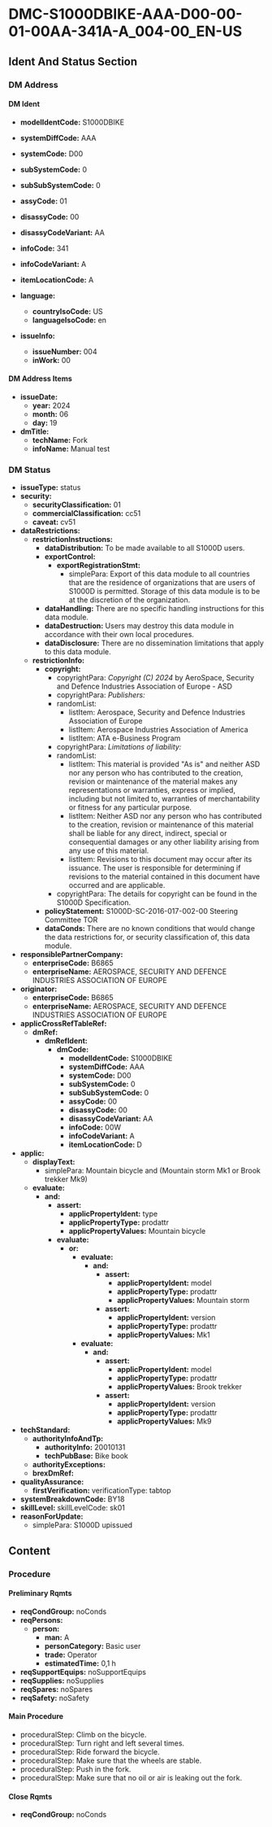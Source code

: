# DMC-S1000DBIKE-AAA-D00-00-01-00AA-341A-A_004-00_EN-US

## Ident And Status Section

### DM Address

#### DM Ident

*   **modelIdentCode:** S1000DBIKE
*   **systemDiffCode:** AAA
*   **systemCode:** D00
*   **subSystemCode:** 0
*   **subSubSystemCode:** 0
*   **assyCode:** 01
*   **disassyCode:** 00
*   **disassyCodeVariant:** AA
*   **infoCode:** 341
*   **infoCodeVariant:** A
*   **itemLocationCode:** A

*   **language:**
    *   **countryIsoCode:** US
    *   **languageIsoCode:** en

*   **issueInfo:**
    *   **issueNumber:** 004
    *   **inWork:** 00

#### DM Address Items

*   **issueDate:**
    *   **year:** 2024
    *   **month:** 06
    *   **day:** 19
*   **dmTitle:**
    *   **techName:** Fork
    *   **infoName:** Manual test

### DM Status

*   **issueType:** status
*   **security:**
    *   **securityClassification:** 01
    *   **commercialClassification:** cc51
    *   **caveat:** cv51
*   **dataRestrictions:**
    *   **restrictionInstructions:**
        *   **dataDistribution:** To be made available to all S1000D users.
        *   **exportControl:**
            *   **exportRegistrationStmt:**
                *   simplePara: Export of this data module to all countries that are the residence of organizations that are users of S1000D is permitted. Storage of this data module is to be at the discretion of the organization.
        *   **dataHandling:** There are no specific handling instructions for this data module.
        *   **dataDestruction:** Users may destroy this data module in accordance with their own local procedures.
        *   **dataDisclosure:** There are no dissemination limitations that apply to this data module.
    *   **restrictionInfo:**
        *   **copyright:**
            *   copyrightPara: *Copyright (C) 2024* by AeroSpace, Security and Defence Industries Association of Europe - ASD
            *   copyrightPara: *Publishers:*
            *   randomList:
                *   listItem: Aerospace, Security and Defence Industries Association of Europe
                *   listItem: Aerospace Industries Association of America
                *   listItem: ATA e-Business Program
            *   copyrightPara: *Limitations of liability:*
            *   randomList:
                *   listItem: This material is provided "As is" and neither ASD nor any person who has contributed to the creation, revision or maintenance of the material makes any representations or warranties, express or implied, including but not limited to, warranties of merchantability or fitness for any particular purpose.
                *   listItem: Neither ASD nor any person who has contributed to the creation, revision or maintenance of this material shall be liable for any direct, indirect, special or consequential damages or any other liability arising from any use of this material.
                *   listItem: Revisions to this document may occur after its issuance. The user is responsible for determining if revisions to the material contained in this document have occurred and are applicable.
            *   copyrightPara: The details for copyright can be found in the S1000D Specification.
        *   **policyStatement:** S1000D-SC-2016-017-002-00 Steering Committee TOR
        *   **dataConds:** There are no known conditions that would change the data restrictions for, or security classification of, this data module.
*   **responsiblePartnerCompany:**
    *   **enterpriseCode:** B6865
    *   **enterpriseName:** AEROSPACE, SECURITY AND DEFENCE INDUSTRIES ASSOCIATION OF EUROPE
*   **originator:**
    *   **enterpriseCode:** B6865
    *   **enterpriseName:** AEROSPACE, SECURITY AND DEFENCE INDUSTRIES ASSOCIATION OF EUROPE
*   **applicCrossRefTableRef:**
    *   **dmRef:**
        *   **dmRefIdent:**
            *   **dmCode:**
                *   **modelIdentCode:** S1000DBIKE
                *   **systemDiffCode:** AAA
                *   **systemCode:** D00
                *   **subSystemCode:** 0
                *   **subSubSystemCode:** 0
                *   **assyCode:** 00
                *   **disassyCode:** 00
                *   **disassyCodeVariant:** AA
                *   **infoCode:** 00W
                *   **infoCodeVariant:** A
                *   **itemLocationCode:** D
*   **applic:**
    *   **displayText:**
        *   simplePara: Mountain bicycle and (Mountain storm Mk1 or Brook trekker Mk9)
    *   **evaluate:**
        *   **and:**
            *   **assert:**
                *   **applicPropertyIdent:** type
                *   **applicPropertyType:** prodattr
                *   **applicPropertyValues:** Mountain bicycle
            *   **evaluate:**
                *   **or:**
                    *   **evaluate:**
                        *   **and:**
                            *   **assert:**
                                *   **applicPropertyIdent:** model
                                *   **applicPropertyType:** prodattr
                                *   **applicPropertyValues:** Mountain storm
                            *   **assert:**
                                *   **applicPropertyIdent:** version
                                *   **applicPropertyType:** prodattr
                                *   **applicPropertyValues:** Mk1
                    *   **evaluate:**
                        *   **and:**
                            *   **assert:**
                                *   **applicPropertyIdent:** model
                                *   **applicPropertyType:** prodattr
                                *   **applicPropertyValues:** Brook trekker
                            *   **assert:**
                                *   **applicPropertyIdent:** version
                                *   **applicPropertyType:** prodattr
                                *   **applicPropertyValues:** Mk9
*   **techStandard:**
    *   **authorityInfoAndTp:**
        *   **authorityInfo:** 20010131
        *   **techPubBase:** Bike book
    *   **authorityExceptions:**
    *   **brexDmRef:**
*   **qualityAssurance:**
    *   **firstVerification:** verificationType: tabtop
*   **systemBreakdownCode:** BY18
*   **skillLevel:** skillLevelCode: sk01
*   **reasonForUpdate:**
    *   simplePara: S1000D upissued

## Content

### Procedure

#### Preliminary Rqmts

*   **reqCondGroup:** noConds
*   **reqPersons:**
    *   **person:**
        *   **man:** A
        *   **personCategory:** Basic user
        *   **trade:** Operator
        *   **estimatedTime:** 0,1 h
*   **reqSupportEquips:** noSupportEquips
*   **reqSupplies:** noSupplies
*   **reqSpares:** noSpares
*   **reqSafety:** noSafety

#### Main Procedure

*   proceduralStep: Climb on the bicycle.
*   proceduralStep: Turn right and left several times.
*   proceduralStep: Ride forward the bicycle.
*   proceduralStep: Make sure that the wheels are stable.
*   proceduralStep: Push in the fork.
*   proceduralStep: Make sure that no oil or air is leaking out the fork.

#### Close Rqmts

*   **reqCondGroup:** noConds